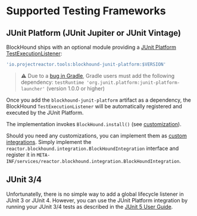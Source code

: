 # Supported Testing Frameworks

## JUnit Platform (JUnit Jupiter or JUnit Vintage)

BlockHound ships with an optional module providing a [JUnit Platform TestExecutionListener](https://junit.org/junit5/docs/current/user-guide/#launcher-api-listeners-custom):

```groovy
'io.projectreactor.tools:blockhound-junit-platform:$VERSION'
```

> ⚠️ Due to a [bug in Gradle](http://github.com/gradle/gradle/issues/8806), Gradle users must add the following dependency:
> `testRuntime 'org.junit.platform:junit-platform-launcher'` (version 1.0.0 or higher)

Once you add the `blockhound-junit-platform` artifact as a dependency, the BlockHound `TestExecutionListener` will be automatically registered and executed by the JUnit Platform.

The implementation invokes `BlockHound.install()` (see [customization](./customization.md)).  

Should you need any customizations, you can implement them as [custom integrations](./custom_integrations.md). Simply implement the `reactor.blockhound.integration.BlockHoundIntegration` interface and register it in `META-INF/services/reactor.blockhound.integration.BlockHoundIntegration`.

## JUnit 3/4

Unfortunatelly, there is no simple way to add a global lifecycle listener in JUnit 3 or JUnit 4. However, you can use the JUnit Platform integration by running your JUnit 3/4 tests as described in the [JUnit 5 User Guide](https://junit.org/junit5/docs/current/user-guide/#migrating-from-junit4-running).
